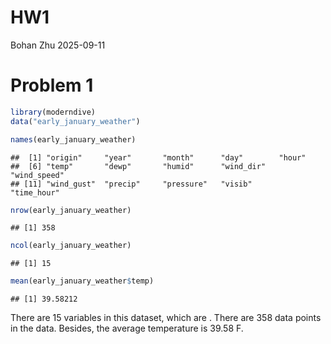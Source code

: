 HW1
================
Bohan Zhu
2025-09-11

# Problem 1

``` r
library(moderndive)
data("early_january_weather")
```

``` r
names(early_january_weather)
```

    ##  [1] "origin"     "year"       "month"      "day"        "hour"      
    ##  [6] "temp"       "dewp"       "humid"      "wind_dir"   "wind_speed"
    ## [11] "wind_gust"  "precip"     "pressure"   "visib"      "time_hour"

``` r
nrow(early_january_weather)
```

    ## [1] 358

``` r
ncol(early_january_weather)
```

    ## [1] 15

``` r
mean(early_january_weather$temp)
```

    ## [1] 39.58212

There are 15 variables in this dataset, which are . There are 358 data
points in the data. Besides, the average temperature is 39.58 F.
